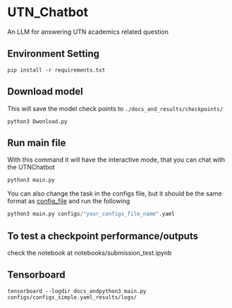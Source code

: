 # UTN_Chatbot
An LLM for answering UTN academics related question

## Environment Setting

```
pip install -r requirements.txt
```

## Download model
This will save the model check points to  `./docs_and_results/checkpoints/`

```
python3 Dwonload.py
```

## Run main file

With this command it will have the interactive mode, that you can chat with the UTNChatbot
```python
python3 main.py
```


You can also change the task in the configs file, but it should be the same format as [config_file](./configs/configs_simple.yaml) and run the following

```python
python3 main.py configs/"your_configs_file_name".yaml
```

## To test a checkpoint performance/outputs
check the notebook at notebooks/submission_test.ipynb

## Tensorboard

```
tensorboard --logdir docs_andpython3 main.py configs/configs_simple.yaml_results/logs/
```

